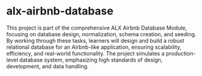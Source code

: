 # alx-airbnb-database
This project is part of the comprehensive ALX Airbnb Database Module, focusing on database design, normalization, schema creation, and seeding. By working through these tasks, learners will design and build a robust relational database for an Airbnb-like application, ensuring scalability, efficiency, and real-world functionality. The project simulates a production-level database system, emphasizing high standards of design, development, and data handling.
